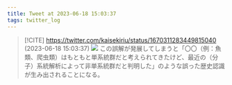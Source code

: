 ```yaml
---
title: Tweet at 2023-06-18 15:03:37
tags: twitter_log
---
```


> [!CITE] https://twitter.com/kaisekiriu/status/1670311283449815040 (2023-06-18 15:03:37)
> ![](https://twitter.com/kaisekiriu/status/1670311283449815040)
> この誤解が発展してしまうと「〇〇（例：魚類、爬虫類）はもともと単系統群だと考えられてきたけど、最近の（分子）系統解析によって非単系統群だと判明した」のような誤った歴史認識が生み出されることになる。
